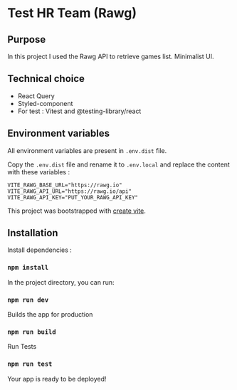# Test HR Team (Rawg)

## Purpose

In this project I used the Rawg API to retrieve games list.
Minimalist UI.

## Technical choice

- React Query
- Styled-component
- For test : Vitest and @testing-library/react

## Environment variables

All environment variables are present in `.env.dist` file.

Copy the `.env.dist` file and rename it to `.env.local` and replace the content with these variables :

```
VITE_RAWG_BASE_URL="https://rawg.io"
VITE_RAWG_API_URL="https://rawg.io/api"
VITE_RAWG_API_KEY="PUT_YOUR_RAWG_API_KEY"
```

This project was bootstrapped with [create vite](https://vitejs.dev/guide/).

## Installation

Install dependencies :

### `npm install`

In the project directory, you can run:

### `npm run dev`

Builds the app for production

### `npm run build`

Run Tests

### `npm run test`

Your app is ready to be deployed!
